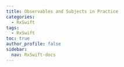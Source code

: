 ```yaml
---
title: Observables and Subjects in Practice
categories:
  - RxSwift
tags:
  - RxSwift
toc: true
author_profile: false
sidebar:
  nav: RxSwift-docs
---
```

